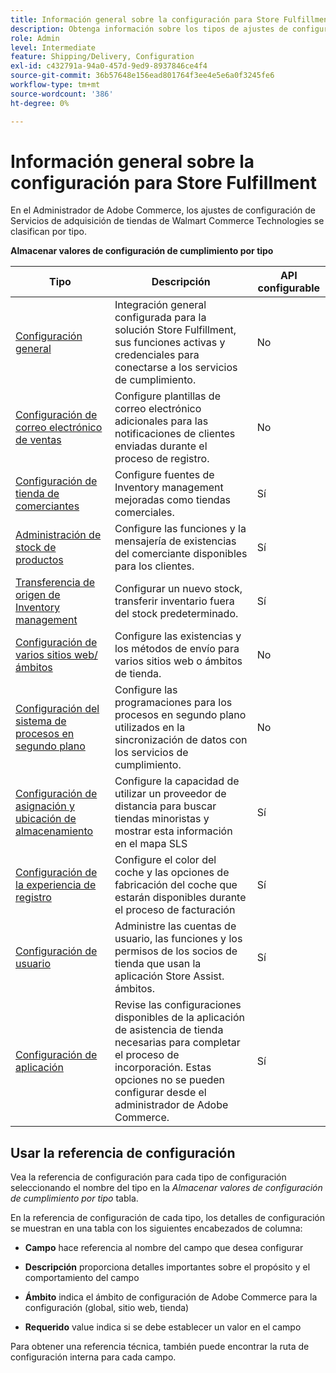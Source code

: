 ```yaml
---
title: Información general sobre la configuración para Store Fulfillment
description: Obtenga información sobre los tipos de ajustes de configuración de administración disponibles para personalizar las funciones de cumplimiento ampliadas que proporciona la solución Store Fulfillment y vincule a las instrucciones para completar la configuración.
role: Admin
level: Intermediate
feature: Shipping/Delivery, Configuration
exl-id: c432791a-94a0-457d-9ed9-8937846ce4f4
source-git-commit: 36b57648e156ead801764f3ee4e5e6a0f3245fe6
workflow-type: tm+mt
source-wordcount: '386'
ht-degree: 0%

---
```


# Información general sobre la configuración para Store Fulfillment

En el Administrador de Adobe Commerce, los ajustes de configuración de Servicios de adquisición de tiendas de Walmart Commerce Technologies se clasifican por tipo.

**Almacenar valores de configuración de cumplimiento por tipo**

| **Tipo** | **Descripción** | **API configurable** |
|--------------------------------------------------------------------------|--------------------------------------------------------------------------------------------------------------------------------------------------------------------------|----------------------|
| [Configuración general](enable-general.md) | Integración general configurada para la solución Store Fulfillment, sus funciones activas y credenciales para conectarse a los servicios de cumplimiento. | No |
| [Configuración de correo electrónico de ventas](sales-emails.md) | Configure plantillas de correo electrónico adicionales para las notificaciones de clientes enviadas durante el proceso de registro. | No |
| [Configuración de tienda de comerciantes](merchant-store-configuration.md) | Configure fuentes de Inventory management mejoradas como tiendas comerciales. | Sí |
| [Administración de stock de productos](product-stock.md) | Configure las funciones y la mensajería de existencias del comerciante disponibles para los clientes. | Sí |
| [Transferencia de origen de Inventory management](inventory-stock-transfer.md) | Configurar un nuevo stock, transferir inventario fuera del stock predeterminado. | Sí |
| [Configuración de varios sitios web/ámbitos](multi-site-and-scope-config.md) | Configure las existencias y los métodos de envío para varios sitios web o ámbitos de tienda. | No |
| [Configuración del sistema de procesos en segundo plano](background-processes.md) | Configure las programaciones para los procesos en segundo plano utilizados en la sincronización de datos con los servicios de cumplimiento. | No |
| [Configuración de asignación y ubicación de almacenamiento](store-location-map-provider-setup.md) | Configure la capacidad de utilizar un proveedor de distancia para buscar tiendas minoristas y mostrar esta información en el mapa SLS | Sí |
| [Configuración de la experiencia de registro](check-in-experience-setup.md) | Configure el color del coche y las opciones de fabricación del coche que estarán disponibles durante el proceso de facturación | Sí |
| [Configuración de usuario](user-setup.md) | Administre las cuentas de usuario, las funciones y los permisos de los socios de tienda que usan la aplicación Store Assist. ámbitos. | Sí |
| [Configuración de aplicación](app-setup.md) | Revise las configuraciones disponibles de la aplicación de asistencia de tienda necesarias para completar el proceso de incorporación. Estas opciones no se pueden configurar desde el administrador de Adobe Commerce. | Sí |

## Usar la referencia de configuración

Vea la referencia de configuración para cada tipo de configuración seleccionando el nombre del tipo en la _Almacenar valores de configuración de cumplimiento por tipo_ tabla.

En la referencia de configuración de cada tipo, los detalles de configuración se muestran en una tabla con los siguientes encabezados de columna:

- **Campo** hace referencia al nombre del campo que desea configurar

- **Descripción** proporciona detalles importantes sobre el propósito y el comportamiento del campo

- **Ámbito** indica el ámbito de configuración de Adobe Commerce para la configuración (global, sitio web, tienda)

- **Requerido** value indica si se debe establecer un valor en el campo

Para obtener una referencia técnica, también puede encontrar la ruta de configuración interna para cada campo.
